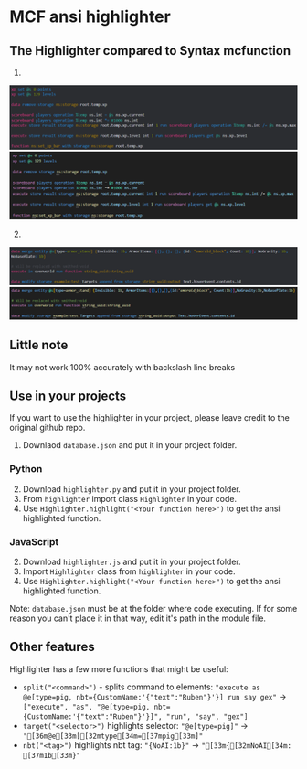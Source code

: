 # MCF ansi highlighter

## The Highlighter compared to Syntax mcfunction
1.
![highlighter](illustrations/highlighter1.png)
![vsc](illustrations/vsc1.png)

2.
![highlighter](illustrations/highlighter2.png)
![vsc](illustrations/vsc2.png)

## Little note
It may not work 100% accurately with backslash line breaks

## Use in your projects
If you want to use the highlighter in your project, please leave credit to the original github repo.
1. Downlaod `database.json` and put it in your project folder.
### Python 
2. Download `highlighter.py` and put it in your project folder.
3. From `highlighter` import class `Highlighter` in your code.
4. Use `Highlighter.highlight("<Your function here>")` to get the ansi highlighted function.
### JavaScript
2. Download `highlighter.js` and put it in your project folder.
3. Import `Highlighter` class from `highlighter` in your code.
4. Use `Highlighter.highlight("<Your function here>")` to get the ansi highlighted function.

Note: `database.json` must be at the folder where code executing. If for some reason you can't place it in that way, edit it's path in the module file.

## Other features
Highlighter has a few more functions that might be useful:
- `split("<command>")` - splits command to elements: `"execute as @e[type=pig, nbt={CustomName:'{"text":"Ruben"}'}] run say gex"` -> `["execute", "as", "@e[type=pig, nbt={CustomName:'{"text":"Ruben"}'}]", "run", "say", "gex"]`
- `target("<selector>")` highlights selector: `"@e[type=pig]"` -> `"[36m@e[33m[[32mtype[34m=[37mpig[33m]"`
- `nbt("<tag>")` highlights nbt tag: `"{NoAI:1b}"` -> `"[33m{[32mNoAI[34m: [37m1b[33m}"`
